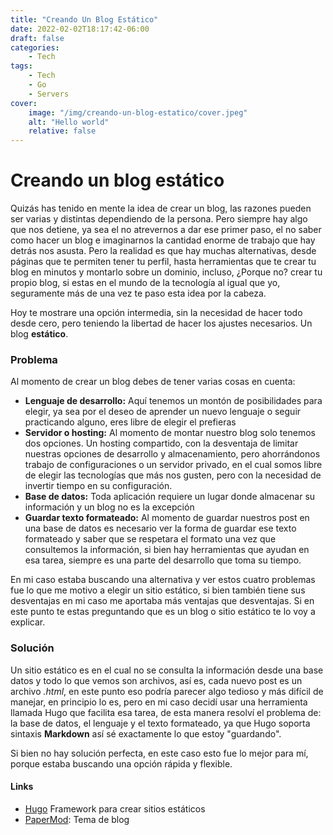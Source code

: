 ```yaml
---
title: "Creando Un Blog Estático"
date: 2022-02-02T18:17:42-06:00
draft: false
categories:
    - Tech
tags:
    - Tech
    - Go
    - Servers
cover:
    image: "/img/creando-un-blog-estatico/cover.jpeg"
    alt: "Hello world"    
    relative: false     
---
```


# Creando un blog estático

Quizás has tenido en mente la idea de crear un blog, las razones pueden ser varias y distintas dependiendo de la persona. Pero siempre hay algo que nos detiene, ya sea el no atrevernos a dar ese primer paso, el no saber como hacer un blog e imaginarnos la cantidad enorme de trabajo que hay detrás nos asusta. Pero la realidad es que hay muchas alternativas, desde páginas que te permiten tener tu perfil, hasta herramientas que te crear tu blog en minutos y montarlo sobre un dominio, incluso, ¿Porque no? crear tu propio blog, si estas en el mundo de la tecnología al igual que yo, seguramente más de una vez te paso esta idea por la cabeza.

Hoy te mostrare una opción intermedia, sin la necesidad de hacer todo desde cero, pero teniendo la libertad de hacer los ajustes necesarios. Un blog **estático**.

### Problema

Al momento de crear un blog debes de tener varias cosas en cuenta:

- **Lenguaje de desarrollo:** Aquí tenemos un montón de posibilidades para elegir, ya sea por el deseo de aprender un nuevo lenguaje o seguir practicando alguno, eres libre de elegir el prefieras  
- **Servidor o hosting:** Al momento de montar nuestro blog solo tenemos dos opciones. Un hosting compartido, con la desventaja de limitar nuestras opciones de desarrollo y almacenamiento, pero ahorrándonos trabajo de configuraciones o un servidor privado, en el cual somos libre de elegir las tecnologías que más nos gusten, pero con la necesidad de invertir tiempo en su configuración.  
- **Base de datos:** Toda aplicación requiere un lugar donde almacenar su información y un blog no es la excepción
- **Guardar texto formateado:** Al momento de guardar nuestros post en una base de datos es necesario ver la forma de guardar ese texto formateado y saber que se respetara el formato una vez que consultemos la información, si bien hay herramientas que ayudan en esa tarea, siempre es una parte del desarrollo que toma su tiempo.

En mi caso estaba buscando una alternativa y ver estos cuatro problemas fue lo que me motivo a elegir un sitio estático, si bien también tiene sus desventajas en mi caso me aportaba más ventajas que desventajas. Si en este punto te estas preguntando que es un blog o sitio estático te lo voy a explicar. 

### Solución

Un sitio estático es en el cual no se consulta la información desde una base datos y todo lo que vemos son archivos, así es, cada nuevo post es un archivo *.html*, en este punto eso podría parecer algo tedioso y más difícil de manejar, en principio lo es, pero en mi caso decidí usar una herramienta llamada Hugo que facilita esa tarea, de esta manera resolví el problema de: la base de datos, el lenguaje y el texto formateado, ya que Hugo soporta sintaxis **Markdown** así sé exactamente lo que estoy "guardando".

Si bien no hay solución perfecta, en este caso esto fue lo mejor para mí, porque estaba buscando una opción rápida y flexible. 

#### Links 

- [Hugo](https://gohugo.io/) Framework para crear sitios estáticos
- [PaperMod](https://github.com/adityatelange/hugo-PaperMod/): Tema de blog
